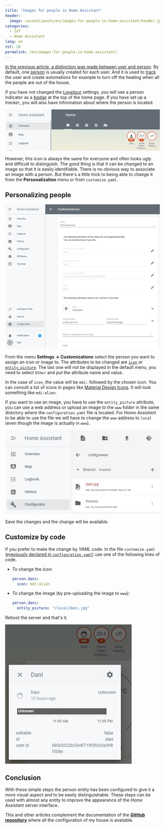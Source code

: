```yaml
---
title: "Images for people in Home Assistant"
header:
  image: /assets/posts/en/images-for-people-in-home-assistant/header.jpg
categories:
  - IoT
  - Home Assistant
lang: en
ref: 28
permalink: /en/images-for-people-in-home-assistant/
---
```


[In the previous article, a distinction was made between user and person](/en/home-assistant-configuration-in-yaml/). By default, one [person](https://www.home-assistant.io/integrations/person/) is usually created for each user. And it is used to [track]((https://www.home-assistant.io/integrations/device_tracker/)) the user and create automations for example to turn off the heating when all the people are out of the house.

If you have not changed the [*Lovelace*](https://www.home-assistant.io/lovelace/) settings, you will see a person indicator as a [*badge*](https://www.home-assistant.io/lovelace/views/#badges) at the top of the home page. If you have set up a *tracker*, you will also have information about where the person is located.

![Home Assistant Dashboard with Persona as Badge](/assets/posts/en/images-for-people-in-home-assistant/dashboard-person.jpg)

However, this icon is always the same for everyone and often looks ugly and difficult to distinguish. The good thing is that it can be changed to an image so that it is easily identifiable. There is no obvious way to associate an image with a person. But there's a little trick to being able to change it from the **Personalization** menu or from `customize.yaml`.

## Personalizing people

![Person visual mode Customize](/assets/posts/en/images-for-people-in-home-assistant/customize-person.jpg)

From the menu **Settings -> Customizations** select the person you want to assign an icon or image to. The attributes to be changed are [`icon`](https://www.home-assistant.io/docs/configuration/customizing-devices/#icon) or [`entity_picture`](https://www.home-assistant.io/docs/configuration/customizing-devices/#entity_picture). The last one will not be displayed in the default menu, you need to select `Other` and put the attribute name and value.

In the case of `icon`, the value will be `mdi:` followed by the chosen icon. You can consult a list of icons in pages like [Material Design Icons](http://materialdesignicons.com/). It will look something like `mdi:alien`.

If you want to use an image, you have to use the `entity_picture` attribute, you can use a web address or upload an image to the `www` folder in the same directory where the `configuration.yaml` file is located. For *Home Assistant* to be able to use the file we will have to change the `www` address to `local` (even though the image is actually in `www`).

![Person image file in folder www](/assets/posts/en/images-for-people-in-home-assistant/configurator-photo-file.jpg)

Save the changes and the change will be available.

## Customize by code

If you prefer to make the change by *YAML* code. In the file `customize.yaml` (p[reviously declared in `configuration.yaml`](https://www.home-assistant.io/docs/configuration/customizing-devices/#manual-customization)) use one of the following lines of code.

- To change the icon:

  ```yaml
  person.dani:
    icon: mdi:alien
  ```

- To change the image (by pre-uploading the image to `www`):

  ```yaml
  person.dani:
    entity_picture: "/local/dani.jpg"
  ```

Reboot the server and that's it.

![Home Assistant Dashboard with Person with changed image](/assets/posts/en/images-for-people-in-home-assistant/dashboard-person-changed.jpg)

## Conclusion

With these simple steps the person entity has been configured to give it a more visual aspect and to be easily distinguishable. These steps can be used with almost any entity to improve the appearance of the *Home Assistant* server interface.

This and other articles complement the documentation of the [***GitHub* repository**](https://github.com/danimart1991/home-assistant-config) where all the configuration of my house is available.
